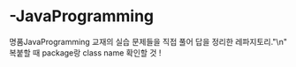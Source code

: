 # -JavaProgramming
명품JavaProgramming 교재의 실습 문제들을 직접 풀어 답을 정리한 레파지토리."\n"
복붙할 때 package랑 class name 확인할 것 !
